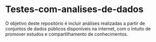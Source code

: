 # Testes-com-analises-de-dados

O objetivo deste repositório é incluir análises realizadas a partir de conjuntos de dados públicos disponíveis na internet, com o intuito de promover estudos e compartilhamento de conhecimentos.
